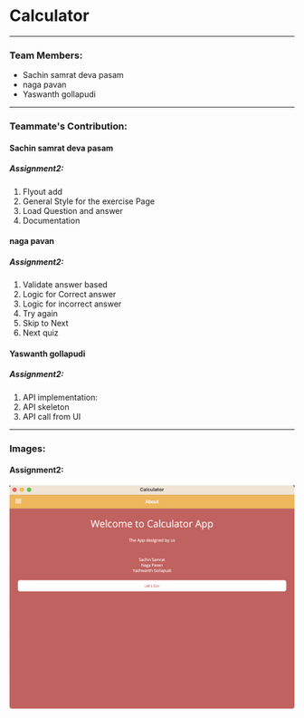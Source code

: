 

# Calculator
----
### Team Members: 
- Sachin samrat deva pasam
- naga pavan
- Yaswanth gollapudi

----
### Teammate's Contribution:  

#### Sachin samrat deva pasam 
 
  
  ##### Assignment2:
  1. Flyout add
  2. General Style for the exercise Page
  3. Load Question and answer
  4. Documentation
  
#### naga pavan
 

  ##### Assignment2:
1. Validate answer based
2. Logic for Correct answer
3. Logic for incorrect answer
4. 	Try again
5. 	Skip to Next
6. Next quiz

#### Yaswanth gollapudi

  ##### Assignment2:
  1. API implementation:
  2. API skeleton
  3. API call from UI


----
### Images:  
 
 

  #### Assignment2: 
![](images/1.png)

